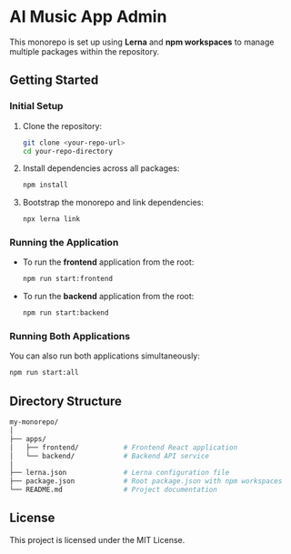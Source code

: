 # **AI Music App Admin**

This monorepo is set up using **Lerna** and **npm workspaces** to manage multiple packages within the repository.

## **Getting Started**

### **Initial Setup**

1. Clone the repository:

   ```bash
   git clone <your-repo-url>
   cd your-repo-directory
   ```

2. Install dependencies across all packages:

   ```bash
   npm install
   ```

3. Bootstrap the monorepo and link dependencies:

   ```bash
   npx lerna link
   ```

### **Running the Application**

- To run the **frontend** application from the root:

  ```bash
  npm run start:frontend
  ```

- To run the **backend** application from the root:

  ```bash
  npm run start:backend
  ```

### **Running Both Applications**

You can also run both applications simultaneously:

```bash
npm run start:all
```

## **Directory Structure**

```bash
my-monorepo/
│
├── apps/
│   ├── frontend/           # Frontend React application
│   └── backend/            # Backend API service
│
├── lerna.json              # Lerna configuration file
├── package.json            # Root package.json with npm workspaces
└── README.md               # Project documentation
```

## **License**

This project is licensed under the MIT License.